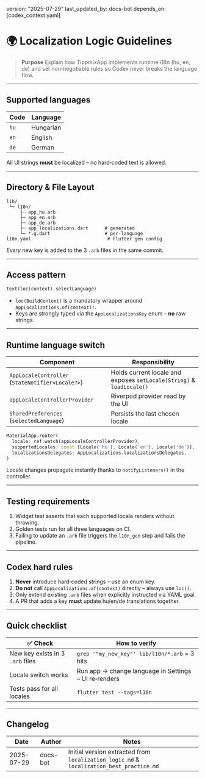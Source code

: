 version: "2025-07-29"
last\_updated\_by: docs-bot
depends\_on: \[codex\_context.yaml]

# 🌍 Localization Logic Guidelines

> **Purpose**
> Explain how TippmixApp implements runtime i18n (hu, en, de) and set non‑negotiable rules so Codex never breaks the language flow.

---

## Supported languages

| Code | Language  |
| ---- | --------- |
| `hu` | Hungarian |
| `en` | English   |
| `de` | German    |

All UI strings **must** be localized – no hard‑coded text is allowed.

---

## Directory & File Layout

```
lib/
 └─ l10n/
     ├─ app_hu.arb
     ├─ app_en.arb
     ├─ app_de.arb
     ├─ app_localizations.dart      # generated
     └─ *.g.dart                    # per‑language
l10n.yaml                            # Flutter gen config
```

*Every* new key is added to the 3 `.arb` files in the same commit.

---

## Access pattern

```dart
Text(loc(context).selectLanguage)
```

* `loc(BuildContext)` is a mandatory wrapper around `AppLocalizations.of(context)!`.
* Keys are strongly typed via the `AppLocalizationsKey` enum – **no** raw strings.

---

## Runtime language switch

| Component                                        | Responsibility                                                        |
| ------------------------------------------------ | --------------------------------------------------------------------- |
| `AppLocaleController` (`StateNotifier<Locale?>`) | Holds current locale and exposes `setLocale(String)` & `loadLocale()` |
| `appLocaleControllerProvider`                    | Riverpod provider read by the UI                                      |
| `SharedPreferences` (`selectedLanguage`)         | Persists the last chosen locale                                       |

```dart
MaterialApp.router(
  locale: ref.watch(appLocaleControllerProvider),
  supportedLocales: const [Locale('hu'), Locale('en'), Locale('de')],
  localizationsDelegates: AppLocalizations.localizationsDelegates,
)
```

Locale changes propagate instantly thanks to `notifyListeners()` in the controller.

---

## Testing requirements

1. Widget test asserts that each supported locale renders without throwing.
2. Golden tests run for all three languages on CI.
3. Failing to update an `.arb` file triggers the `l10n_gen` step and fails the pipeline.

---

## Codex hard rules

1. **Never** introduce hard‑coded strings – use an enum key.
2. **Do not** call `AppLocalizations.of(context)` directly – always use `loc()`.
3. Only extend existing `.arb` files when explicitly instructed via YAML goal.
4. A PR that adds a key **must** update hu/en/de translations together.

---

## Quick checklist

| ✅ Check                          | How to verify                                         |
| -------------------------------- | ----------------------------------------------------- |
| New key exists in 3 `.arb` files | `grep '"my_new_key"' lib/l10n/*.arb` = 3 hits         |
| Locale switch works              | Run app → change language in Settings – UI re‑renders |
| Tests pass for all locales       | `flutter test --tags=l10n`                            |

---

## Changelog

| Date       | Author   | Notes                                                                                    |
| ---------- | -------- | ---------------------------------------------------------------------------------------- |
| 2025-07-29 | docs-bot | Initial version extracted from `localization_logic.md` & `localization_best_practice.md` |
